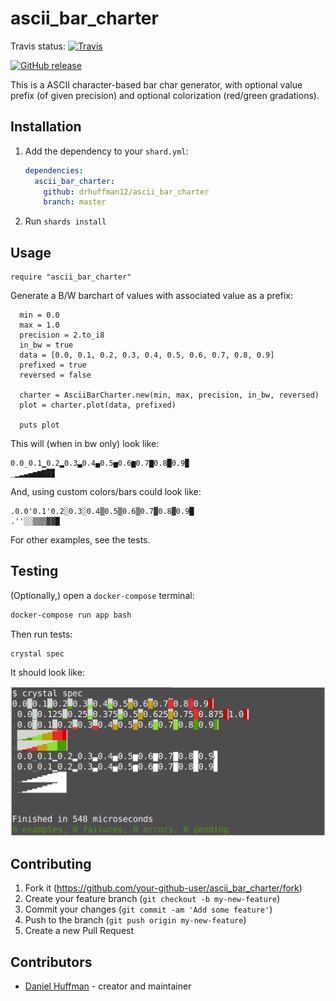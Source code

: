 # ascii_bar_charter

Travis status: [![Travis](https://travis-ci.com/drhuffman12/ascii_bar_charter.svg?branch=master)](https://travis-ci.com/drhuffman12/ascii_bar_charter)

<!-- CircleCI status: [![CircleCI](https://circleci.com/gh/drhuffman12/ascii_bar_charter.svg?style=svg)](https://circleci.com/gh/drhuffman12/ascii_bar_charter) -->

[![GitHub release](https://img.shields.io/github/release/drhuffman12/ascii_bar_charter.svg)](https://GitHub.com/drhuffman12/ascii_bar_charter/releases/)

This is a ASCII character-based bar char generator, with optional value prefix (of given precision) and optional colorization (red/green gradations).

## Installation

1. Add the dependency to your `shard.yml`:

   ```yaml
   dependencies:
     ascii_bar_charter:
       github: drhuffman12/ascii_bar_charter
       branch: master
   ```

2. Run `shards install`

## Usage

```crystal
require "ascii_bar_charter"
```

Generate a B/W barchart of values with associated value as a prefix:

```crystal
  min = 0.0
  max = 1.0
  precision = 2.to_i8
  in_bw = true
  data = [0.0, 0.1, 0.2, 0.3, 0.4, 0.5, 0.6, 0.7, 0.8, 0.9]
  prefixed = true
  reversed = false

  charter = AsciiBarCharter.new(min, max, precision, in_bw, reversed)
  plot = charter.plot(data, prefixed)

  puts plot
```

This will (when in bw only) look like:

```
0.0_0.1▁0.2▂0.3▃0.4▄0.5▅0.6▆0.7▇0.8█0.9▉
_▁▂▃▄▅▆▇█▉
```

And, using custom colors/bars could look like:

```
.0.0'0.1'0.2░0.3░0.4▒0.5▒0.6▒0.7▓0.8▓0.9█
.''░░▒▒▒▓▓█
```

For other examples, see the tests.

## Testing

(Optionally,) open a `docker-compose` terminal:

```bash
docker-compose run app bash
```

Then run tests:

```crystal
crystal spec
```

It should look like:

![examples.png](examples.png)

## Contributing

1. Fork it (<https://github.com/your-github-user/ascii_bar_charter/fork>)
2. Create your feature branch (`git checkout -b my-new-feature`)
3. Commit your changes (`git commit -am 'Add some feature'`)
4. Push to the branch (`git push origin my-new-feature`)
5. Create a new Pull Request

## Contributors

- [Daniel Huffman](https://github.com/your-github-user) - creator and maintainer

